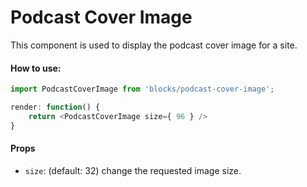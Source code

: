 Podcast Cover Image
=========

This component is used to display the podcast cover image for a site.

#### How to use:

```js
import PodcastCoverImage from 'blocks/podcast-cover-image';

render: function() {
	return <PodcastCoverImage size={ 96 } />
}
```

#### Props

* `size`: (default: 32) change the requested image size.